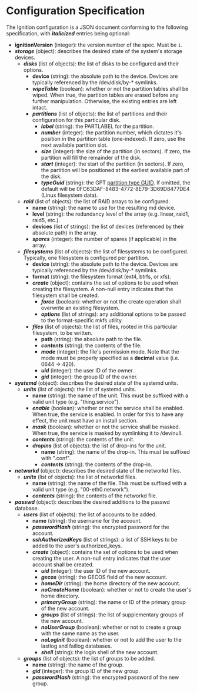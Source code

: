 # Configuration Specification #

The Ignition configuration is a JSON document conforming to the following
specification, with **_italicized_** entries being optional:

- **ignitionVersion** (integer): the version number of the spec. Must be `1`.
- **_storage_** (object): describes the desired state of the system's storage
                        devices.
  - **_disks_** (list of objects): the list of disks to be configured and their
                                 options.
    - **device** (string): the absolute path to the device. Devices are
                           typically referenced by the /dev/disk/by-* symlinks.
    - **_wipeTable_** (boolean): whether or not the partition tables shall be
                               wiped. When true, the partition tables are
                               erased before any further manipulation.
                               Otherwise, the existing entries are left intact.
    - **_partitions_** (list of objects): the list of partitions and their
                                        configuration for this particular disk.
      - **_label_** (string): the PARTLABEL for the partition.
      - **_number_** (integer): the partition number, which dictates it's
                              position in the partition table (one-indexed). If
                              zero, use the next available partition slot.
      - **_size_** (integer): the size of the partition (in sectors). If zero,
                            the partition will fill the remainder of the disk.
      - **_start_** (integer): the start of the partition (in sectors). If zero,
                             the partition will be positioned at the earliest
                             available part of the disk.
      - **_typeGuid_** (string): the GPT [partition type GUID][part-types].  If
                             omitted, the default will be
                             0FC63DAF-8483-4772-8E79-3D69D8477DE4
                             (Linux filesystem data).
  - **_raid_** (list of objects): the list of RAID arrays to be configured.
    - **name** (string): the name to use for the resulting md device.
    - **level** (string): the redundancy level of the array (e.g. linear,
                          raid1, raid5, etc.).
    - **devices** (list of strings): the list of devices (referenced by their
                                     absolute path) in the array.
    - **_spares_** (integer): the number of spares (if applicable) in the array.
  - **_filesystems_** (list of objects): the list of filesystems to be
                                       configured. Typically, one filesystem
                                       is configured per partition.
    - **device** (string): the absolute path to the device. Devices are
                           typically referenced by the /dev/disk/by-* symlinks.
    - **format** (string): the filesystem format (ext4, btrfs, or xfs).
    - **_create_** (object): contains the set of options to be used when creating
                           the filesystem. A non-null entry indicates that the
                           filesystem shall be created.
      - **_force_** (boolean): whether or not the create operation shall
                             overwrite an existing filesystem.
      - **_options_** (list of strings): any additional options to be passed to
                                       the format-specific mkfs utility.
    - **_files_** (list of objects): the list of files, rooted in this particular
                                   filesystem, to be written.
      - **path** (string): the absolute path to the file.
      - **_contents_** (string): the contents of the file.
      - **_mode_** (integer): the file's permission mode. Note that the mode must
                            be properly specified as a **decimal** value
                            (i.e. 0644 -> 420).
      - **_uid_** (integer): the user ID of the owner.
      - **_gid_** (integer): the group ID of the owner.
- **_systemd_** (object): describes the desired state of the systemd units.
  - **_units_** (list of objects): the list of systemd units.
    - **name** (string): the name of the unit. This must be suffixed with a
                         valid unit type (e.g. "thing.service").
    - **_enable_** (boolean): whether or not the service shall be enabled. When
                            true, the service is enabled. In order for this to
                            have any effect, the unit must have an install
                            section.
    - **_mask_** (boolean): whether or not the service shall be masked. When
                          true, the service is masked by symlinking it to
                          /dev/null.
    - **_contents_** (string): the contents of the unit.
    - **_dropins_** (list of objects): the list of drop-ins for the unit.
      - **name** (string): the name of the drop-in. This must be suffixed with
                           ".conf".
      - **_contents_** (string): the contents of the drop-in.
- **_networkd_** (object): describes the desired state of the networkd files.
  - **_units_** (list of objects): the list of networkd files.
    - **name** (string): the name of the file. This must be suffixed with a
                         valid unit type (e.g. "00-eth0.network").
    - **_contents_** (string): the contents of the networkd file.
- **_passwd_** (object): describes the desired additions to the passwd database.
  - **_users_** (list of objects): the list of accounts to be added.
    - **name** (string): the username for the account.
    - **_passwordHash_** (string): the encrypted password for the account.
    - **_sshAuthorizedKeys_** (list of strings): a list of SSH keys to be added
                                               to the user's authorized_keys.
    - **_create_** (object): contains the set of options to be used when creating
                           the user. A non-null entry indicates that the user
                           account shall be created.
      - **_uid_** (integer): the user ID of the new account.
      - **_gecos_** (string): the GECOS field of the new account.
      - **_homeDir_** (string): the home directory of the new account.
      - **_noCreateHome_** (boolean): whether or not to create the user's home
                                    directory.
      - **_primaryGroup_** (string): the name or ID of the primary group of the
                                   new account.
      - **_groups_** (list of strings): the list of supplementary groups of the
                                      new account.
      - **_noUserGroup_** (boolean): whether or not to create a group with the
                                   same name as the user.
      - **_noLogInit_** (boolean): whether or not to add the user to the lastlog
                                 and faillog databases.
      - **_shell_** (string): the login shell of the new account.
  - **_groups_** (list of objects): the list of groups to be added.
    - **name** (string): the name of the group.
    - **_gid_** (integer): the group ID of the new group.
    - **_passwordHash_** (string): the encrypted password of the new group.

[part-types]: http://en.wikipedia.org/wiki/GUID_Partition_Table#Partition_type_GUIDs
